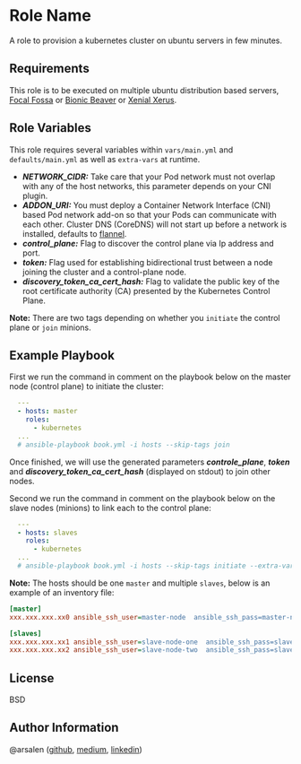 Role Name
=========

A role to provision a kubernetes cluster on ubuntu servers in few minutes.

Requirements
------------

This role is to be executed on multiple ubuntu distribution based servers, [Focal Fossa](https://releases.ubuntu.com/20.04/) or [Bionic Beaver](https://releases.ubuntu.com/18.04/) or [Xenial Xerus](https://releases.ubuntu.com/16.04/).

Role Variables
--------------

This role requires several variables within `vars/main.yml` and `defaults/main.yml` as well as `extra-vars` at runtime.

- ***NETWORK_CIDR:*** Take care that your Pod network must not overlap with any of the host networks, this parameter depends on your CNI plugin.
- ***ADDON_URI:*** You must deploy a Container Network Interface (CNI) based Pod network add-on so that your Pods can communicate with each other. Cluster DNS (CoreDNS) will not start up before a network is installed, defaults to [flannel](https://github.com/coreos/flannel-cni).
- ***control_plane:*** Flag to discover the control plane via Ip address and port.
- ***token:*** Flag used for establishing bidirectional trust between a node joining the cluster and a control-plane node.
- ***discovery_token_ca_cert_hash:*** Flag to validate the public key of the root certificate authority (CA) presented by the Kubernetes Control Plane.

**Note:** There are two tags depending on whether you `initiate` the control plane or `join` minions.

Example Playbook
----------------

First we run the command in comment on the playbook below on the master node (control plane) to initiate the cluster:

```yml
  ---
  - hosts: master
    roles:
      - kubernetes
  ...
  # ansible-playbook book.yml -i hosts --skip-tags join
```

Once finished, we will use the generated parameters ***controle_plane***, ***token*** and ***discovery_token_ca_cert_hash*** (displayed on stdout) to join other nodes.

Second we run the command in comment on the playbook below on the slave nodes (minions) to link each to the control plane:

```yml
  ---
  - hosts: slaves
    roles:
      - kubernetes
  ...
  # ansible-playbook book.yml -i hosts --skip-tags initiate --extra-vars "control_plane=<control:plane> token=<to.ken> discovery_token_ca_cert_hash=<sha256:discovery-token-ca-cert-hash>"
```

**Note:** The hosts should be one `master` and multiple `slaves`, below is an example of an inventory file:

```ini
[master]
xxx.xxx.xxx.xx0 ansible_ssh_user=master-node  ansible_ssh_pass=master-node  ansible_become=yes  ansible_become_pass=master-node

[slaves]
xxx.xxx.xxx.xx1 ansible_ssh_user=slave-node-one  ansible_ssh_pass=slave-node-one  ansible_become=yes  ansible_become_pass=slave-node-one
xxx.xxx.xxx.xx2 ansible_ssh_user=slave-node-two  ansible_ssh_pass=slave-node-two  ansible_become=yes  ansible_become_pass=slave-node-two
```

License
-------

BSD

Author Information
------------------

@arsalen ([github](https://github.com/Arsalen), [medium](https://medium.com/@arsalen), [linkedin](https://www.linkedin.com/in/arsalen-hagui-506979123/))
